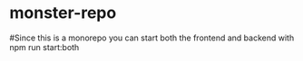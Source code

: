 # monster-repo

#Since this is a monorepo you can start both the frontend and backend with npm run start:both
